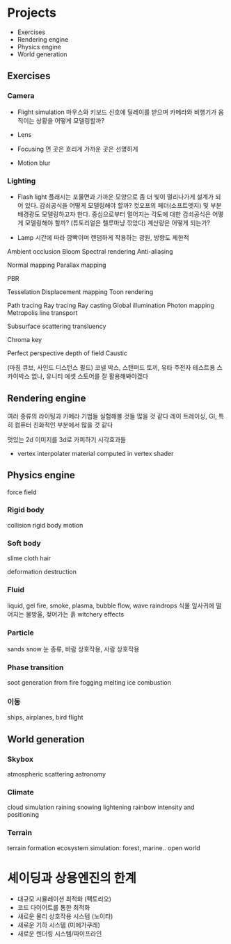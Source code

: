 


# Projects


- Exercises
- Rendering engine
- Physics engine
- World generation

## Exercises

### Camera

- Flight simulation
마우스와 키보드 신호에 딜레이를 받으며 카메라와 비행기가 움직이는 상황을 어떻게 모델링할까?

- Lens
	
- Focusing
먼 곳은 흐리게 가까운 곳은 선명하게

- Motion blur

### Lighting

- Flash light
플래시는 포물면과 가까운 모양으로 좀 더 빛이 멀리나가게 설계가 되어 있다. 감쇠공식을 어떻게 모델링해야 할까?
컷오프의 페더(소프트엣지) 및 부분배경광도 모델링하고자 한다. 중심으로부터 멀어지는 각도에 대한 감쇠공식은 어떻게 모델링해야 할까? (튜토리얼은 렐루마냥 깎았다)
계산량은 어떻게 되는가?

- Lamp
시간에 따라 깜빡이며 랜덤하게 작용하는 광원, 방향도 제한적


Ambient occlusion
Bloom
Spectral rendering
Anti-aliasing

Normal mapping
Parallax mapping

PBR

Tesselation
Displacement mapping
Toon rendering

Path tracing
Ray tracing
Ray casting
Global illumination
Photon mapping
Metropolis line transport

Subsurface scattering
transluency

Chroma key

Perfect perspective
depth of field
Caustic

(마칭 큐브, 사인드 디스턴스 필드)
코넬 박스, 스탠퍼드 토끼, 유타 주전자
테스트용 스카이박스 없나, 유니티 에셋 스토어를 잘 활용해봐야겠다


## Rendering engine



여러 종류의 라이팅과 카메라 기법들
실험해볼 것들 많을 것 같다
레이 트레이싱, GI, 특히 컴퓨터 친화적인 부분에서 많을 것 같다

멋있는 2d 이미지를 3d로 카피하기
시각효과들



- vertex interpolater material computed in vertex shader



## Physics engine

force field


### Rigid body
collision
rigid body motion

### Soft body
slime
cloth
hair

deformation
destruction

### Fluid
liquid, gel
fire, smoke, plasma, bubble
flow, wave
raindrops
	식물 잎사귀에 떨어지는 물방울, 젖어가는 흙
witchery effects

### Particle
sands
snow
	눈 종류, 바람 상호작용, 사람 상호작용

### Phase transition
soot generation from fire
fogging
melting ice
combustion

### 이동
ships, airplanes, bird flight 





## World generation

### Skybox
atmospheric scattering
astronomy

### Climate
cloud simulation
raining snowing lightening
rainbow intensity and positioning

### Terrain
terrain formation
ecosystem simulation: forest, marine..
open world



# 셰이딩과 상용엔진의 한계
- 대규모 시뮬레이션 최적화 (팩토리오)
- 코드 다이어트를 통한 최적화
- 새로운 물리 상호작용 시스템 (노이타)
- 새로운 기하 시스템 (미에가쿠레)
- 새로운 렌더링 시스템/파이프라인





